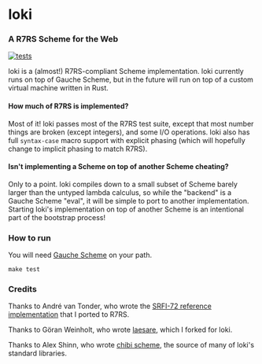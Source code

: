 # loki

### A R7RS Scheme for the Web

<a href="https://github.com/rickbutton/loki/actions?query=workflow%3Atests"><img alt="tests" src="https://github.com/rickbutton/loki/workflows/tests/badge.svg"></a>

loki is a (almost!) R7RS-compliant Scheme implementation. loki currently runs on top of Gauche Scheme, but in the future will run on top of a custom virtual machine written in Rust.

#### How much of R7RS is implemented?

Most of it! loki passes most of the R7RS test suite, except that most number things are broken (except integers), and some I/O operations. loki also has full `syntax-case` macro support with explicit phasing (which will hopefully change to implicit phasing to match R7RS).

#### Isn't implementing a Scheme on top of another Scheme cheating?

Only to a point. loki compiles down to a small subset of Scheme barely larger than the untyped lambda calculus, so while the "backend" is a Gauche Scheme "eval", it will be simple to port to another implementation. Starting loki's implementation on top of another Scheme is an intentional part of the bootstrap process!

### How to run

You will need [Gauche Scheme](https://github.com/shirok/Gauche) on your path.

```
make test
```

### Credits

Thanks to André van Tonder, who wrote the [SRFI-72 reference implementation](https://srfi.schemers.org/srfi-72/srfi-72.html) that I ported to R7RS.

Thanks to Göran Weinholt, who wrote [laesare](https://github.com/weinholt/laesare), which I forked for loki.

Thanks to Alex Shinn, who wrote [chibi scheme](https://github.com/ashinn/chibi-scheme), the source of many of loki's standard libraries.
